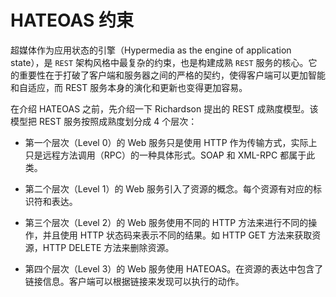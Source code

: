 # HATEOAS 约束

超媒体作为应用状态的引擎（Hypermedia as the engine of application state），是 `REST` 架构风格中最复杂的约束，也是构建成熟 `REST` 服务的核心。它的重要性在于打破了客户端和服务器之间的严格的契约，使得客户端可以更加智能和自适应，而 REST 服务本身的演化和更新也变得更加容易。

在介绍 HATEOAS 之前，先介绍一下 Richardson 提出的 REST 成熟度模型。该模型把 REST 服务按照成熟度划分成 4 个层次：

- 第一个层次（Level 0）的 Web 服务只是使用 HTTP 作为传输方式，实际上只是远程方法调用（RPC）的一种具体形式。SOAP 和 XML-RPC 都属于此类。

- 第二个层次（Level 1）的 Web 服务引入了资源的概念。每个资源有对应的标识符和表达。

- 第三个层次（Level 2）的 Web 服务使用不同的 HTTP 方法来进行不同的操作，并且使用 HTTP 状态码来表示不同的结果。如 HTTP GET 方法来获取资源，HTTP DELETE 方法来删除资源。

- 第四个层次（Level 3）的 Web 服务使用 HATEOAS。在资源的表达中包含了链接信息。客户端可以根据链接来发现可以执行的动作。
